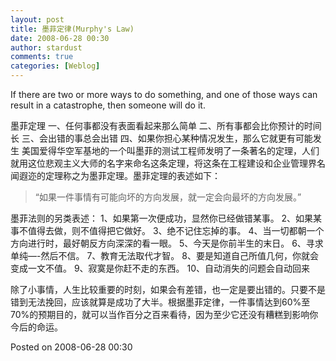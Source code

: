 ```yaml
---
layout: post
title: 墨菲定律(Murphy's Law)
date: 2008-06-28 00:30
author: stardust
comments: true
categories: [Weblog]
---
```

If there are two or more ways to do something, and one of those ways can result in a catastrophe, then someone will do it.

墨菲定理 一、任何事都没有表面看起来那么简单 二、所有事都会比你预计的时间长 三、会出错的事总会出错 四、如果你担心某种情况发生，那么它就更有可能发生 美国爱得华空军基地的一个叫墨菲的测试工程师发明了一条著名的定理，人们就用这位悲观主义大师的名字来命名这条定理，将这条在工程建设和企业管理界名闻遐迩的定理称之为墨菲定理。墨菲定理的表述如下：
<blockquote>“如果一件事情有可能向坏的方向发展，就一定会向最坏的方向发展。”</blockquote>
墨菲法则的另类表述： 1、如果第一次便成功，显然你已经做错某事。
2、如果某事不值得去做，则不值得把它做好。
3、绝不记住忘掉的事。
4、当一切都朝一个方向进行时，最好朝反方向深深的看一眼。
5、今天是你前半生的末日。
6、寻求单纯—-然后不信。
7、教育无法取代才智。
8、要是知道自己所值几何，你就会变成一文不值。
9、寂寞是你赶不走的东西。
10、自动消失的问题会自动回来

除了小事情，人生比较重要的时刻，如果会有差错，也一定是要出错的。只要不是错到无法挽回，应该就算是成功了大半。根据墨菲定律，一件事情达到60%至70%的预期目的，就可以当作百分之百来看待，因为至少它还没有糟糕到影响你今后的命运。

Posted on 2008-06-28 00:30

